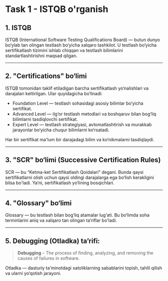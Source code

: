
# Task 1 - ISTQB o'rganish

## 1. ISTQB

ISTQB (International Software Testing Qualifications Board) — butun dunyo bo‘ylab tan olingan testlash bo‘yicha xalqaro tashkilot. U testlash bo‘yicha sertifikatlash tizimini ishlab chiqqan va testlash bilimlarini standartlashtirishni maqsad qilgan.

---

## 2. "Certifications" bo‘limi

ISTQB tomonidan taklif etiladigan barcha sertifikatlash yo‘nalishlari va darajalari keltirilgan. Ular quyidagicha bo‘linadi:

- Foundation Level — testlash sohasidagi asosiy bilimlar bo‘yicha sertifikat.
- Advanced Level — ilg‘or testlash metodlari va boshqaruv bilan bog‘liq bilimlarni tasdiqlovchi sertifikat.
- Expert Level — testlash strategiyasi, avtomatlashtirish va murakkab jarayonlar bo‘yicha chuqur bilimlarni ko‘rsatadi.

Har bir sertifikat ma'lum bir darajadagi bilim va ko‘nikmalarni tasdiqlaydi.

---

## 3. "SCR" bo‘limi (Successive Certification Rules)

SCR — bu “Ketma-ket Sertifikatlash Qoidalari” degani. Bunda qaysi sertifikatlarni olish uchun qaysi oldingi darajalarga ega bo‘lish kerakligini bilsa bo'ladi. Ya’ni, sertifikatlash yo‘lining bosqichlari.

---

## 4. "Glossary" bo‘limi

Glossary — bu testlash bilan bog‘liq atamalar lug‘ati. Bu bo‘limda soha terminlarini aniq va xalqaro tan olingan ta’riflar bo'ladi.

---

## 5. Debugging (Otladka) ta’rifi:

> **Debugging** – The process of finding, analyzing, and removing the causes of failures in software.

Otladka — dasturiy ta'minotdagi xatoliklarning sabablarini topish, tahlil qilish va ularni yo‘qotish jarayoni.

